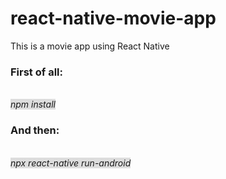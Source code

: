 # react-native-movie-app
This is a movie app using React Native

<h3><b>First of all:</b></h3>
<br/>
<i style="background: #ddd">npm install</i>
<br/>
<h3>And then:</h3>
<br/>
<i style="background: #ddd">npx react-native run-android</i>